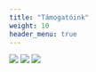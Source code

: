 ```yaml
---
title: "Támogatóink"
weight: 10
header_menu: true
---
```


[![](images/sponsorlogos/marcsello-corp.svg)](https://marcsello.com)
[![](images/sponsorlogos/robonet.png)](https://adrianrobotka.com)
![](images/sponsorlogos/vilagmegallito.png)
